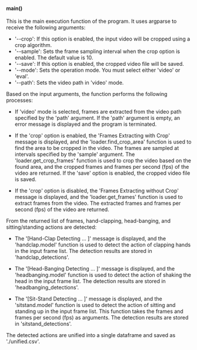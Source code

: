 #### main()

This is the main execution function of the program. It uses argparse to receive the following arguments:

- '--crop': If this option is enabled, the input video will be cropped using a crop algorithm.
- '--sample': Sets the frame sampling interval when the crop option is enabled. The default value is 10.
- '--save': If this option is enabled, the cropped video file will be saved.
- '--mode': Sets the operation mode. You must select either 'video' or 'eval'.
- '--path': Sets the video path in 'video' mode.

Based on the input arguments, the function performs the following processes:

- If 'video' mode is selected, frames are extracted from the video path specified by the 'path' argument. If the 'path' argument is empty, an error message is displayed and the program is terminated.

- If the 'crop' option is enabled, the 'Frames Extracting with Crop' message is displayed, and the 'loader.find_crop_area' function is used to find the area to be cropped in the video. The frames are sampled at intervals specified by the 'sample' argument. The 'loader.get_crop_frames' function is used to crop the video based on the found area, and the cropped frames and frames per second (fps) of the video are returned. If the 'save' option is enabled, the cropped video file is saved.

- If the 'crop' option is disabled, the 'Frames Extracting without Crop' message is displayed, and the 'loader.get_frames' function is used to extract frames from the video. The extracted frames and frames per second (fps) of the video are returned.

From the returned list of frames, hand-clapping, head-banging, and sitting/standing actions are detected:

- The '[Hand-Clap Detecting ... ]' message is displayed, and the 'handclap.model' function is used to detect the action of clapping hands in the input frame list. The detection results are stored in 'handclap_detections'.

- The '[Head-Banging Detecting ... ]' message is displayed, and the 'headbanging.model' function is used to detect the action of shaking the head in the input frame list. The detection results are stored in 'headbanging_detections'.

- The '[Sit-Stand Detecting ... ]' message is displayed, and the 'sitstand.model' function is used to detect the action of sitting and standing up in the input frame list. This function takes the frames and frames per second (fps) as arguments. The detection results are stored in 'sitstand_detections'.

The detected actions are unified into a single dataframe and saved as './unified.csv'.
